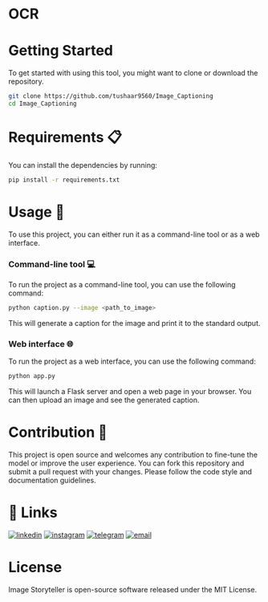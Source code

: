 # OCR



# Getting Started

To get started with using this tool, you might want to clone or download the repository.

```bash
git clone https://github.com/tushaar9560/Image_Captioning
cd Image_Captioning
```

# Requirements 📋
You can install the dependencies by running:

``` bash
pip install -r requirements.txt
``` 

# Usage 🚀
To use this project, you can either run it as a command-line tool or as a web interface.

### Command-line tool 💻
To run the project as a command-line tool, you can use the following command:

```bash
python caption.py --image <path_to_image>
```
This will generate a caption for the image and print it to the standard output.

### Web interface 🌐
To run the project as a web interface, you can use the following command:

```bash
python app.py
```
This will launch a Flask server and open a web page in your browser. You can then upload an image and see the generated caption.

# Contribution 💪
This project is open source and welcomes any contribution to fine-tune the model or improve the user experience. You can fork this repository and submit a pull request with your changes. Please follow the code style and documentation guidelines.

# 🔗 Links

[![linkedin](https://img.shields.io/badge/linkedin-0A66C2?style=for-the-badge&logo=linkedin&logoColor=white)](https://www.linkedin.com/tushaar9560)
[![instagram](https://img.shields.io/badge/instagram-d62976?style=for-the-badge&logo=instagram&logoColor=white)](https://instagram.com/itstushaar1)
[![telegram](https://img.shields.io/badge/telegram-0088cc?style=for-the-badge&logo=telegram&logoColor=white)](https://instagram.com/itstushaar1)
[![email](https://img.shields.io/badge/email-0088cc?style=for-the-badge&logo=gmail&logoColor=white)](https://tushaar.sharma05@gmail.com)
# License

Image Storyteller is open-source software released under the MIT License.
